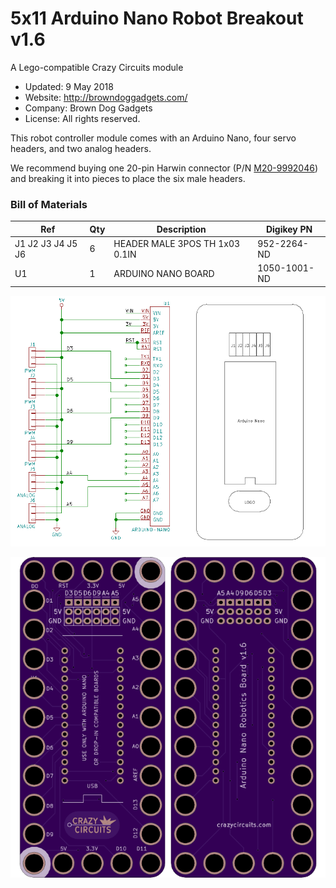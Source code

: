 <!--- start title --->
# 5x11 Arduino Nano Robot Breakout v1.6
A Lego-compatible Crazy Circuits module

- Updated: 9 May 2018
- Website: http://browndoggadgets.com/
- Company: Brown Dog Gadgets
- License: All rights reserved.
<!--- end title --->

This robot controller module comes with an Arduino Nano, four servo headers, and two analog headers. 

We recommend buying one 20-pin Harwin connector (P/N [M20-9992046](https://www.digikey.com/products/en?keywords=M20-9992046)) and breaking it into pieces to place the six male headers.

<!--- bom start --->
### Bill of Materials

|Ref|Qty|Description|Digikey PN|
|---|---|-----------|------|
|J1 J2 J3 J4 J5 J6|6|HEADER MALE 3POS TH 1x03 0.1IN|952-2264-ND|
|U1|1|ARDUINO NANO BOARD|1050-1001-ND|


<!--- bom end --->

![Assembly and Schematic](combined.png)

![Gerber Preview](preview.png) 


